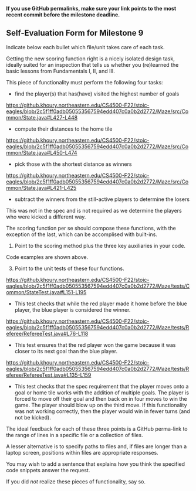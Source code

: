 **If you use GitHub permalinks, make sure your link points to the most recent commit before the milestone deadline.**

## Self-Evaluation Form for Milestone 9

Indicate below each bullet which file/unit takes care of each task.

Getting the new scoring function right is a nicely isolated design
task, ideally suited for an inspection that tells us whether you
(re)learned the basic lessons from Fundamentals I, II, and III. 

This piece of functionality must perform the following four tasks:

- find the player(s) that has(have) visited the highest number of goals

https://github.khoury.northeastern.edu/CS4500-F22/stoic-eagles/blob/2c5f1ff0adb050553567594edd407c0a0b2d2772/Maze/src/Common/State.java#L427-L448

- compute their distances to the home tile

https://github.khoury.northeastern.edu/CS4500-F22/stoic-eagles/blob/2c5f1ff0adb050553567594edd407c0a0b2d2772/Maze/src/Common/State.java#L450-L474

- pick those with the shortest distance as winners

https://github.khoury.northeastern.edu/CS4500-F22/stoic-eagles/blob/2c5f1ff0adb050553567594edd407c0a0b2d2772/Maze/src/Common/State.java#L421-L425

- subtract the winners from the still-active players to determine the losers

This was not in the spec and is not required as we determine the players who were kicked a different way. 


The scoring function per se should compose these functions,
with the exception of the last, which can be accomplised with built-ins. 

1. Point to the scoring method plus the three key auxiliaries in your code. 

Code examples are shown above.

3. Point to the unit tests of these four functions.

https://github.khoury.northeastern.edu/CS4500-F22/stoic-eagles/blob/2c5f1ff0adb050553567594edd407c0a0b2d2772/Maze/tests/Common/StateTest.java#L151-L195
- This test checks that while the red player made it home before the blue player, the blue player is considered the winner.

https://github.khoury.northeastern.edu/CS4500-F22/stoic-eagles/blob/2c5f1ff0adb050553567594edd407c0a0b2d2772/Maze/tests/Referee/RefereeTest.java#L76-L118
- This test ensures that the red player won the game because it was closer to its next goal than the blue player.

https://github.khoury.northeastern.edu/CS4500-F22/stoic-eagles/blob/2c5f1ff0adb050553567594edd407c0a0b2d2772/Maze/tests/Referee/RefereeTest.java#L135-L159
- This test checks that the spec requirement that the player moves onto a goal or home tile works with the addition of multiple goals. The player is forced to move off their goal and then back on in four moves to win the game. The player should blow up on the third move. If this functionality was not working correctly, then the player would win in fewer turns (and not be kicked).

The ideal feedback for each of these three points is a GitHub
perma-link to the range of lines in a specific file or a collection of
files.

A lesser alternative is to specify paths to files and, if files are
longer than a laptop screen, positions within files are appropriate
responses.

You may wish to add a sentence that explains how you think the
specified code snippets answer the request.

If you did *not* realize these pieces of functionality, say so.

